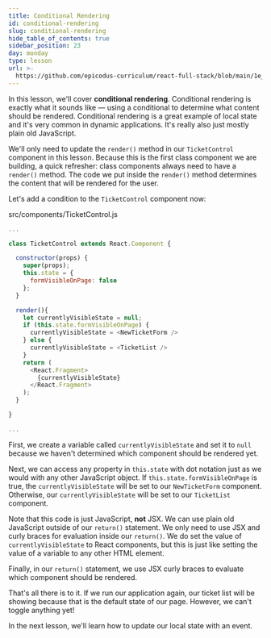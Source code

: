 ```yaml
---
title: Conditional Rendering
id: conditional-rendering
slug: conditional-rendering
hide_table_of_contents: true
sidebar_position: 23
day: monday
type: lesson
url: >-
  https://github.com/epicodus-curriculum/react-full-stack/blob/main/1e_conditional_rendering.md
---
```


In this lesson, we'll cover **conditional rendering**. Conditional rendering is exactly what it sounds like — using a conditional to determine what content should be rendered. Conditional rendering is a great example of local state and it's very common in dynamic applications. It's really also just mostly plain old JavaScript.

We'll only need to update the `render()` method in our `TicketControl` component in this lesson. Because this is the first class component we are building, a quick refresher: class components always need to have a `render()` method. The code we put inside the `render()` method determines the content that will be rendered for the user.

Let's add a condition to the `TicketControl` component now:

<div class="filename">src/components/TicketControl.js</div>

```js
...

class TicketControl extends React.Component {

  constructor(props) {
    super(props);
    this.state = {
      formVisibleOnPage: false
    };
  }

  render(){
    let currentlyVisibleState = null;
    if (this.state.formVisibleOnPage) {
      currentlyVisibleState = <NewTicketForm />
    } else {
      currentlyVisibleState = <TicketList />
    }
    return (
      <React.Fragment>
        {currentlyVisibleState}
      </React.Fragment>
    );
  }

}

...
```

First, we create a variable called `currentlyVisibleState` and set it to `null` because we haven't determined which component should be rendered yet.

Next, we can access any property in `this.state` with dot notation just as we would with any other JavaScript object. If `this.state.formVisibleOnPage` is true, the `currentlyVisibleState` will be set to our `NewTicketForm` component. Otherwise, our `currentlyVisibleState` will be set to our `TicketList` component.

Note that this code is just JavaScript, **not** JSX. We can use plain old JavaScript outside of our `return()` statement. We only need to use JSX and curly braces for evaluation inside our `return()`. We do set the value of `currentlyVisibleState` to React components, but this is just like setting the value of a variable to any other HTML element.

Finally, in our `return()` statement, we use JSX curly braces to evaluate which component should be rendered.

That's all there is to it. If we run our application again, our ticket list will be showing because that is the default state of our page. However, we can't toggle anything yet!

In the next lesson, we'll learn how to update our local state with an event.
